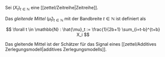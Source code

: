 Sei $(X_t)_{t \in \mathbb{N}}$ eine [[zettel/Zeitreihe|Zeitreihe]].

Das *gleitende Mittel* $(\hat{\mu}_t)_{t \in \mathbb{N}}$ mit der Bandbreite $t \in \mathbb{N}$ ist definiert als

$$
	\forall t \in \mathbb{N} : \hat{\mu}_t := \frac{1}{2b+1} \sum_{i=t-b}^{t+b} X_i
$$

Das gleitende Mittel ist der Schätzer für das Signal eines [[zettel/Additives Zerlegungsmodell|additives Zerlegungsmodells]].